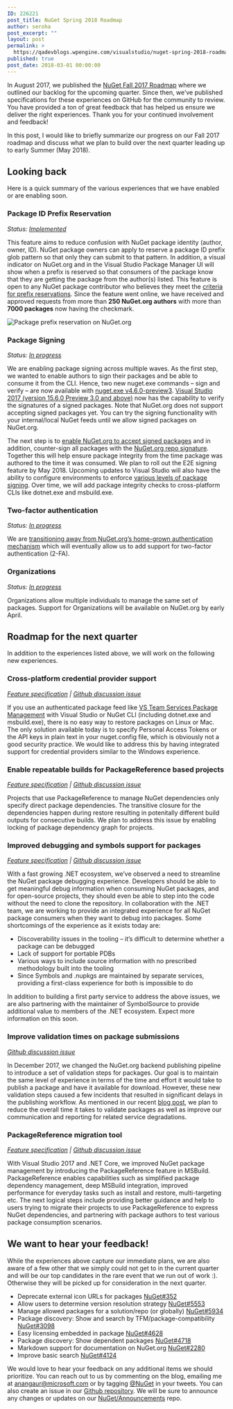 ```yaml
---
ID: 226221
post_title: NuGet Spring 2018 Roadmap
author: seroha
post_excerpt: ""
layout: post
permalink: >
  https://qadevblogs.wpengine.com/visualstudio/nuget-spring-2018-roadmap-2/
published: true
post_date: 2018-03-01 00:00:00
---
```

In August 2017, we published the [NuGet Fall 2017 Roadmap][1] where we outlined our backlog for the upcoming quarter. Since then, we’ve published specifications for these experiences on GitHub for the community to review. You have provided a ton of great feedback that has helped us ensure we deliver the right experiences. Thank you for your continued involvement and feedback!

In this post, I would like to briefly summarize our progress on our Fall 2017 roadmap and discuss what we plan to build over the next quarter leading up to early Summer (May 2018).

## Looking back

Here is a quick summary of the various experiences that we have enabled or are enabling soon.

### Package ID Prefix Reservation

*Status: [Implemented][2]*

This feature aims to reduce confusion with NuGet package identity (author, owner, ID). NuGet package owners can apply to reserve a package ID prefix glob pattern so that only they can submit to that pattern. In addition, a visual indicator on NuGet.org and in the Visual Studio Package Manager UI will show when a prefix is reserved so that consumers of the package know that they are getting the package from the author(s) listed. This feature is open to any NuGet package contributor who believes they meet the [criteria for prefix reservations][2]. Since the feature went online, we have received and approved requests from more than **250 NuGet.org authors** with more than **7000 packages** now having the checkmark.

![Package prefix reservation on NuGet.org][3]

### Package Signing

*Status: [In progress][4]*

We are enabling package signing across multiple waves. As the first step, we wanted to enable authors to sign their packages and be able to consume it from the CLI. Hence, two new nuget.exe commands – sign and verify – are now available with [nuget.exe v4.6.0-preview3][5]. [Visual Studio 2017 (version 15.6.0 Preview 3.0 and above)][6] now has the capability to verify the signatures of a signed packages. Note that NuGet.org does not support accepting signed packages yet. You can try the signing functionality with your internal/local NuGet feeds until we allow signed packages on NuGet.org.

The next step is to [enable NuGet.org to accept signed packages][7] and in addition, counter-sign all packages with the [NuGet.org repo signature][8]. Together this will help ensure package integrity from the time package was authored to the time it was consumed. We plan to roll out the E2E signing feature by May 2018. Upcoming updates to Visual Studio will also have the ability to configure environments to enforce [various levels of package signing][9]. Over time, we will add package integrity checks to cross-platform CLIs like dotnet.exe and msbuild.exe.

### Two-factor authentication

*Status: [In progress][10]*

We are [transitioning away from NuGet.org’s home-grown authentication mechanism][11] which will eventually allow us to add support for two-factor authentication (2-FA).

### Organizations

*Status: [In progress][12]*

Organizations allow multiple individuals to manage the same set of packages. Support for Organizations will be available on NuGet.org by early April.

## Roadmap for the next quarter

In addition to the experiences listed above, we will work on the following new experiences.

### Cross-platform credential provider support

*[Feature specification][13] | [Github discussion issue][14]*

If you use an authenticated package feed like [VS Team Services Package Management][15] with Visual Studio or NuGet CLI (including dotnet.exe and msbuild.exe), there is no easy way to restore packages on Linux or Mac. The only solution available today is to specify Personal Access Tokens or the API keys in plain text in your nuget.config file, which is obviously not a good security practice. We would like to address this by having integrated support for credential providers similar to the Windows experience.

### Enable repeatable builds for PackageReference based projects

*[Feature specification][16] | [Github discussion issue][17]*

Projects that use PackageReference to manage NuGet dependencies only specify direct package dependencies. The transitive closure for the dependencies happen during restore resulting in potenitally different build outputs for consecutive builds. We plan to address this issue by enabling locking of package dependency graph for projects.

### Improved debugging and symbols support for packages

*[Feature specification][18] | [Github discussion issue][19]*

With a fast growing .NET ecosystem, we’ve observed a need to streamline the NuGet package debugging experience. Developers should be able to get meaningful debug information when consuming NuGet packages, and for open-source projects, they should even be able to step into the code without the need to clone the repository. In collaboration with the .NET team, we are working to provide an integrated experience for all NuGet package consumers when they want to debug into packages. Some shortcomings of the experience as it exists today are:

*   Discoverability issues in the tooling – it’s difficult to determine whether a package can be debugged
*   Lack of support for portable PDBs
*   Various ways to include source information with no prescribed methodology built into the tooling
*   Since Symbols and .nupkgs are maintained by separate services, providing a first-class experience for both is impossible to do

In addition to building a first party service to address the above issues, we are also partnering with the maintainer of SymbolSource to provide additional value to members of the .NET ecosystem. Expect more information on this soon.

### Improve validation times on package submissions

*[Github discussion issue][20]*

In December 2017, we changed the NuGet.org backend publishing pipeline to introduce a set of validation steps for packages. Our goal is to maintain the same level of experience in terms of the time and effort it would take to publish a package and have it available for download. However, these new validation steps caused a few incidents that resulted in significant delays in the publishing workflow. As mentioned in our recent [blog post][21], we plan to reduce the overall time it takes to validate packages as well as improve our communication and reporting for related service degradations.

### PackageReference migration tool

*[Feature specification][22] | [Github discussion issue][23]*

With Visual Studio 2017 and .NET Core, we improved NuGet package management by introducing the PackageReference feature in MSBuild. PackageReference enables capabilities such as simplified package dependency management, deep MSBuild integration, improved performance for everyday tasks such as install and restore, multi-targeting etc. The next logical steps include providing better guidance and help to users trying to migrate their projects to use PackageReference to express NuGet dependencies, and partnering with package authors to test various package consumption scenarios.

## We want to hear your feedback!

While the experiences above capture our immediate plans, we are also aware of a few other that we simply could not get to in the current quarter and will be our top candidates in the rare event that we run out of work :). Otherwise they will be picked up for consideration in the next quarter.

*   Deprecate external icon URLs for packages [NuGet#352][24]
*   Allow users to determine version resolution strategy [NuGet#5553][25]
*   Manage allowed packages for a solution/repo (or globally) [NuGet#5934][26]
*   Package discovery: Show and search by TFM/package-compatibility [NuGet#3098][27]
*   Easy licensing embedded in package [NuGet#4628][28]
*   Package discovery: Show dependent packages [NuGet#4718][29]
*   Markdown support for documentation on NuGet.org [NuGet#2280][30]
*   Improve basic search [NuGet#4124][31]

We would love to hear your feedback on any additional items we should prioritize. You can reach out to us by commenting on the blog, emailing me at <anangaur@microsoft.com> or by tagging [@NuGet][32] in your tweets. You can also create an issue in our [Github repository][33]. We will be sure to announce any changes or updates on our [NuGet/Announcements][34] repo.

 [1]: https://blog.nuget.org/20170809/NuGet-Fall-2017-Roadmap.html
 [2]: https://docs.microsoft.com/en-us/nuget/reference/id-prefix-reservation
 [3]: https://docs.microsoft.com/en-us/nuget/reference/media/nuget-gallery-reserved-prefix.png
 [4]: https://github.com/NuGet/Announcements/issues/6
 [5]: https://www.nuget.org/downloads
 [6]: https://www.visualstudio.com/downloads/
 [7]: https://github.com/NuGet/Announcements/issues/18
 [8]: https://github.com/NuGet/Announcements/issues/15
 [9]: https://github.com/NuGet/Home/wiki/%5BSpec%5D-NuGet-Package-Signing-Client-Policy
 [10]: https://github.com/NuGet/Announcements/issues/3
 [11]: https://blog.nuget.org/20180227/Deprecating-NuGet-org-authentication.html
 [12]: https://github.com/NuGet/Announcements/issues/4
 [13]: https://aka.ms/nuget-xplat-auth
 [14]: https://github.com/NuGet/Home/issues/6486
 [15]: https://www.visualstudio.com/team-services/package-management
 [16]: https://github.com/NuGet/Home/wiki/Enable-repeatable-builds-for-PackageReference-based-projects
 [17]: https://github.com/nuget/home/issues/5602
 [18]: https://github.com/NuGet/Home/wiki/NuGet-Package-Debugging-&-Symbols-Improvements
 [19]: https://github.com/NuGet/Home/issues/6104
 [20]: https://github.com/NuGet/NuGetGallery/issues/5560
 [21]: https://blog.nuget.org/20180201/NuGet-package-publishing-workflow-behind-the-scenes.html
 [22]: https://github.com/NuGet/Home/wiki/packages.config-%28PC%29-to-PackageReference-%28PR%29-Upgrader
 [23]: https://github.com/NuGet/Home/issues/5877
 [24]: https://github.com/NuGet/Home/issues/352
 [25]: https://github.com/NuGet/Home/issues/5553
 [26]: https://github.com/NuGet/Home/issues/5934
 [27]: https://github.com/NuGet/NuGetGallery/issues/3098
 [28]: https://github.com/NuGet/Home/issues/4628
 [29]: https://github.com/NuGet/NuGetGallery/issues/4718
 [30]: https://github.com/NuGet/NuGetGallery/issues/2280
 [31]: https://github.com/NuGet/NuGetGallery/issues/4124
 [32]: https://twitter.com/nuget
 [33]: https://github.com/NuGet/Home/issues/new
 [34]: https://github.com/NuGet/Announcements
